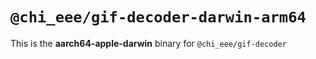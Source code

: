 # `@chi_eee/gif-decoder-darwin-arm64`

This is the **aarch64-apple-darwin** binary for `@chi_eee/gif-decoder`

